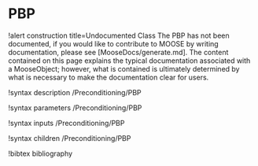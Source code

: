 <!-- MOOSE Documentation Stub: Remove this when content is added. -->

# PBP

!alert construction title=Undocumented Class
The PBP has not been documented, if you would like to contribute to MOOSE by
writing documentation, please see [MooseDocs/generate.md]. The content contained on this page explains
the typical documentation associated with a MooseObject; however, what is contained is ultimately
determined by what is necessary to make the documentation clear for users.

!syntax description /Preconditioning/PBP

!syntax parameters /Preconditioning/PBP

!syntax inputs /Preconditioning/PBP

!syntax children /Preconditioning/PBP

!bibtex bibliography
